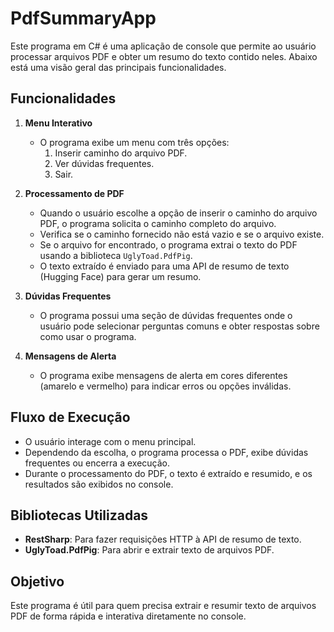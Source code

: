 # PdfSummaryApp

Este programa em C# é uma aplicação de console que permite ao usuário processar arquivos PDF e obter um resumo do texto contido neles. Abaixo está uma visão geral das principais funcionalidades.

## Funcionalidades

1. **Menu Interativo**  
   - O programa exibe um menu com três opções:
     1. Inserir caminho do arquivo PDF.
     2. Ver dúvidas frequentes.
     3. Sair.

2. **Processamento de PDF**  
   - Quando o usuário escolhe a opção de inserir o caminho do arquivo PDF, o programa solicita o caminho completo do arquivo.
   - Verifica se o caminho fornecido não está vazio e se o arquivo existe.
   - Se o arquivo for encontrado, o programa extrai o texto do PDF usando a biblioteca `UglyToad.PdfPig`.
   - O texto extraído é enviado para uma API de resumo de texto (Hugging Face) para gerar um resumo.

3. **Dúvidas Frequentes**  
   - O programa possui uma seção de dúvidas frequentes onde o usuário pode selecionar perguntas comuns e obter respostas sobre como usar o programa.

4. **Mensagens de Alerta**  
   - O programa exibe mensagens de alerta em cores diferentes (amarelo e vermelho) para indicar erros ou opções inválidas.

## Fluxo de Execução

- O usuário interage com o menu principal.
- Dependendo da escolha, o programa processa o PDF, exibe dúvidas frequentes ou encerra a execução.
- Durante o processamento do PDF, o texto é extraído e resumido, e os resultados são exibidos no console.

## Bibliotecas Utilizadas

- **RestSharp**: Para fazer requisições HTTP à API de resumo de texto.
- **UglyToad.PdfPig**: Para abrir e extrair texto de arquivos PDF.

## Objetivo

Este programa é útil para quem precisa extrair e resumir texto de arquivos PDF de forma rápida e interativa diretamente no console.
